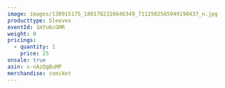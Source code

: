 ```yaml
---
image: images/130915175_1801782316646349_7112502585949190437_n.jpg
producttype: Sleeves
eventId: 1mYu6cGMR
weight: 0
pricings:
  - quantity: 1
    price: 25
onsale: true
asin: s-nAzQgBuMP
merchandise: comiket
---
```

